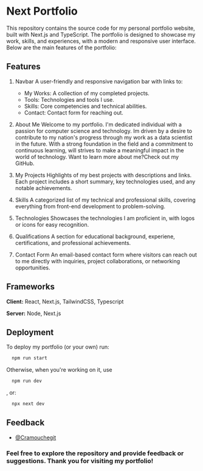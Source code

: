 # Next Portfolio

This repository contains the source code for my personal portfolio website, built with Next.js and TypeScript. The portfolio is designed to showcase my work, skills, and experiences, with a modern and responsive user interface. Below are the main features of the portfolio:

## Features

1. Navbar
   A user-friendly and responsive navigation bar with links to:

   - My Works: A collection of my completed projects.
   - Tools: Technologies and tools I use.
   - Skills: Core competencies and technical abilities.
   - Contact: Contact form for reaching out.

2. About Me
   Welcome to my portfolio. I'm dedicated individual with a passion for computer science and technology. Im driven by a desire to contribute to my nation's progress through my work as a data scientist in the future. With a strong foundation in the field and a commitment to continuous learning, will strives to make a meaningful impact in the world of technology.
   Want to learn more about me?Check out my GitHub.

3. My Projects
   Highlights of my best projects with descriptions and links. Each project includes a short summary, key technologies used, and any notable achievements.

4. Skills
   A categorized list of my technical and professional skills, covering everything from front-end development to problem-solving.

5. Technologies
   Showcases the technologies I am proficient in, with logos or icons for easy recognition.

6. Qualifications
   A section for educational background, experiene, certifications, and professional achievements.

7. Contact Form
   An email-based contact form where visitors can reach out to me directly with inquiries, project collaborations, or networking opportunities.

## Frameworks

**Client:** React, Next.js, TailwindCSS, Typescript

**Server:** Node, Next.js

## Deployment

To deploy my portfolio (or your own) run:

```bash
  npm run start
```

Otherwise, when you're working on it, use

```bash
  npm run dev
```

, or:

```bash
  npx next dev
```

## Feedback

- [@Cramouchegit](https://www.github.com/Cramouchegit)

### Feel free to explore the repository and provide feedback or suggestions. Thank you for visiting my portfolio!
